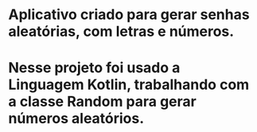 # Aplicativo criado para gerar senhas aleatórias, com letras e números.
# Nesse projeto foi usado a Linguagem Kotlin, trabalhando com a classe Random para gerar números aleatórios.
